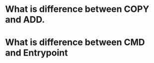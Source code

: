 # What is difference between COPY and ADD.

# What is difference between CMD and Entrypoint
<Hello>
